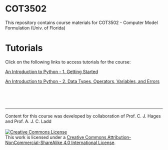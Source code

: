 # COT3502
This repository contains course materials for COT3502 - Computer Model Formulation (Univ. of Florida)

# Tutorials
Click on the following links to access tutorials for the course:

[An Introduction to Python - 1. Getting Started](Tutorials/Tutorial_1.md)

[An Introduction to Python - 2. Data Types, Operators, Variables, and Errors](Tutorials/Tutorial_2.md)

<br/>
<br/>
<br/>

---

Content for this course was developed by collaboration of Prof. C. J. Hages and Prof. A. J. C. Ladd
<br/>
<br/>
<a rel="license" href="http://creativecommons.org/licenses/by-nc-sa/4.0/"><img alt="Creative Commons License" style="border-width:0" src="https://i.creativecommons.org/l/by-nc-sa/4.0/88x31.png" /></a><br />This work is licensed under a <a rel="license" href="http://creativecommons.org/licenses/by-nc-sa/4.0/">Creative Commons Attribution-NonCommercial-ShareAlike 4.0 International License</a>.
